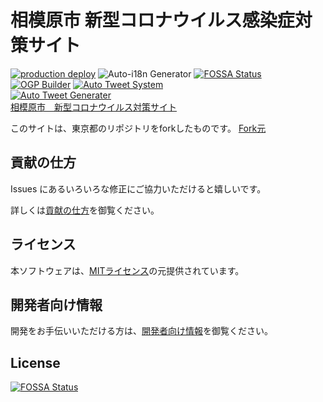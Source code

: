 # 相模原市 新型コロナウイルス感染症対策サイト
[![production deploy](https://github.com/Murayu0225/covid19-chocolate/actions/workflows/deploy.yml/badge.svg?branch=main)](https://github.com/Murayu0225/covid19-chocolate/actions/workflows/deploy.yml)
![Auto-i18n Generator](https://github.com/Murayu0225/covid19-chocolate/workflows/Auto-i18n%20Generator/badge.svg) [![FOSSA Status](https://app.fossa.com/api/projects/git%2Bgithub.com%2FMurayu0225%2Fcovid19-chocolate.svg?type=shield)](https://app.fossa.com/projects/git%2Bgithub.com%2FMurayu0225%2Fcovid19-chocolate?ref=badge_shield)
<br>
[![OGP Builder](https://github.com/Murayu0225/covid19-chocolate/actions/workflows/ogp_builder.yml/badge.svg?branch=main)](https://github.com/Murayu0225/covid19-chocolate/actions/workflows/ogp_builder.yml)
[![Auto Tweet System](https://github.com/Murayu0225/covid19-chocolate/actions/workflows/twitter-together.yml/badge.svg)](https://github.com/Murayu0225/covid19-chocolate/actions/workflows/twitter-together.yml) <br>
[![Auto Tweet Generater](https://github.com/Murayu0225/covid19-chocolate/actions/workflows/Auto-Tweet-gene.yml/badge.svg?branch=data)](https://github.com/Murayu0225/covid19-chocolate/actions/workflows/Auto-Tweet-gene.yml) <br>
[相模原市　新型コロナウイルス対策サイト](https://sagamihara-stopcovid19.com)

このサイトは、東京都のリポジトリをforkしたものです。 [Fork元](https://github.com/tokyo-metropolitan-gov/covid19)

## 貢献の仕方
Issues にあるいろいろな修正にご協力いただけると嬉しいです。

詳しくは[貢献の仕方](./CONTRIBUTING.md)を御覧ください。

## ライセンス
本ソフトウェアは、[MITライセンス](./LICENSE.txt)の元提供されています。

## 開発者向け情報
開発をお手伝いいただける方は、[開発者向け情報](./FOR_DEVELOPERS.md)を御覧ください。


## License
[![FOSSA Status](https://app.fossa.com/api/projects/git%2Bgithub.com%2FMurayu0225%2Fcovid19-chocolate.svg?type=large)](https://app.fossa.com/projects/git%2Bgithub.com%2FMurayu0225%2Fcovid19-chocolate?ref=badge_large)